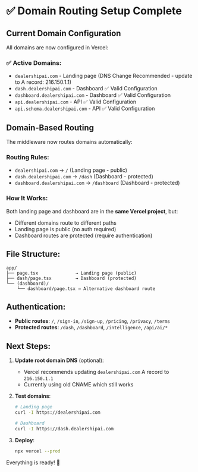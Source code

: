 # ✅ Domain Routing Setup Complete

## Current Domain Configuration

All domains are now configured in Vercel:

### ✅ Active Domains:
- `dealershipai.com` - Landing page (DNS Change Recommended - update to A record: 216.150.1.1)
- `dash.dealershipai.com` - Dashboard ✅ Valid Configuration
- `dashboard.dealershipai.com` - Dashboard ✅ Valid Configuration
- `api.dealershipai.com` - API ✅ Valid Configuration
- `api.schema.dealershipai.com` - API ✅ Valid Configuration

## Domain-Based Routing

The middleware now routes domains automatically:

### Routing Rules:
- `dealershipai.com` → `/` (Landing page - public)
- `dash.dealershipai.com` → `/dash` (Dashboard - protected)
- `dashboard.dealershipai.com` → `/dashboard` (Dashboard - protected)

### How It Works:
Both landing page and dashboard are in the **same Vercel project**, but:
- Different domains route to different paths
- Landing page is public (no auth required)
- Dashboard routes are protected (require authentication)

## File Structure:
```
app/
├── page.tsx              → Landing page (public)
├── dash/page.tsx         → Dashboard (protected)
└── (dashboard)/
    └── dashboard/page.tsx → Alternative dashboard route
```

## Authentication:
- **Public routes**: `/`, `/sign-in`, `/sign-up`, `/pricing`, `/privacy`, `/terms`
- **Protected routes**: `/dash`, `/dashboard`, `/intelligence`, `/api/ai/*`

## Next Steps:

1. **Update root domain DNS** (optional):
   - Vercel recommends updating `dealershipai.com` A record to `216.150.1.1`
   - Currently using old CNAME which still works

2. **Test domains**:
   ```bash
   # Landing page
   curl -I https://dealershipai.com
   
   # Dashboard
   curl -I https://dash.dealershipai.com
   ```

3. **Deploy**:
   ```bash
   npx vercel --prod
   ```

Everything is ready! 🚀
